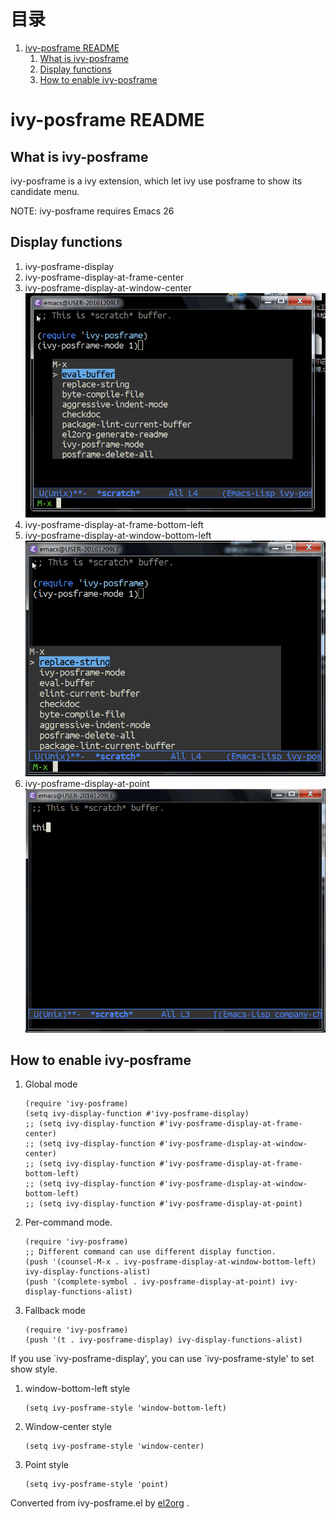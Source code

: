 
# &#30446;&#24405;

1.  [ivy-posframe README](#org31b7799)
    1.  [What is ivy-posframe](#orge59727b)
    2.  [Display functions](#orgf8e0e78)
    3.  [How to enable ivy-posframe](#orgd1a99ab)


<a id="org31b7799"></a>

# ivy-posframe README


<a id="orge59727b"></a>

## What is ivy-posframe

ivy-posframe is a ivy extension, which let ivy use posframe
to show its candidate menu.

NOTE: ivy-posframe requires Emacs 26


<a id="orgf8e0e78"></a>

## Display functions

1.  ivy-posframe-display
2.  ivy-posframe-display-at-frame-center
3.  ivy-posframe-display-at-window-center
    ![img](./snapshots/ivy-posframe-display-at-window-center.gif)
4.  ivy-posframe-display-at-frame-bottom-left
5.  ivy-posframe-display-at-window-bottom-left
    ![img](./snapshots/ivy-posframe-display-at-window-bottom-left.gif)
6.  ivy-posframe-display-at-point
    ![img](./snapshots/ivy-posframe-display-at-point.gif)


<a id="orgd1a99ab"></a>

## How to enable ivy-posframe

1.  Global mode

        (require 'ivy-posframe)
        (setq ivy-display-function #'ivy-posframe-display)
        ;; (setq ivy-display-function #'ivy-posframe-display-at-frame-center)
        ;; (setq ivy-display-function #'ivy-posframe-display-at-window-center)
        ;; (setq ivy-display-function #'ivy-posframe-display-at-frame-bottom-left)
        ;; (setq ivy-display-function #'ivy-posframe-display-at-window-bottom-left)
        ;; (setq ivy-display-function #'ivy-posframe-display-at-point)
2.  Per-command mode.

        (require 'ivy-posframe)
        ;; Different command can use different display function.
        (push '(counsel-M-x . ivy-posframe-display-at-window-bottom-left) ivy-display-functions-alist)
        (push '(complete-symbol . ivy-posframe-display-at-point) ivy-display-functions-alist)
3.  Fallback mode

        (require 'ivy-posframe)
        (push '(t . ivy-posframe-display) ivy-display-functions-alist)

If you use \`ivy-posframe-display', you can use \`ivy-posframe-style'
to set show style.

1.  window-bottom-left style

        (setq ivy-posframe-style 'window-bottom-left)
2.  Window-center style

        (setq ivy-posframe-style 'window-center)
3.  Point style

        (setq ivy-posframe-style 'point)



Converted from ivy-posframe.el by [el2org](https://github.com/tumashu/el2org) .
